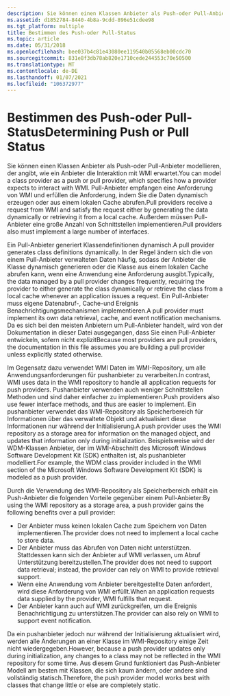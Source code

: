 ```yaml
---
description: Sie können einen Klassen Anbieter als Push-oder Pull-Anbieter modellieren, der angibt, wie ein Anbieter die Interaktion mit WMI erwartet.
ms.assetid: d1852784-8440-4b8a-9cdd-896e51cdee98
ms.tgt_platform: multiple
title: Bestimmen des Push-oder Pull-Status
ms.topic: article
ms.date: 05/31/2018
ms.openlocfilehash: bee037b4c81e43080ee119540b05568eb00cdc70
ms.sourcegitcommit: 831e8f3db78ab820e1710cede244553c70e50500
ms.translationtype: MT
ms.contentlocale: de-DE
ms.lasthandoff: 01/07/2021
ms.locfileid: "106372977"
---
```

# <a name="determining-push-or-pull-status"></a><span data-ttu-id="4b7e6-103">Bestimmen des Push-oder Pull-Status</span><span class="sxs-lookup"><span data-stu-id="4b7e6-103">Determining Push or Pull Status</span></span>

<span data-ttu-id="4b7e6-104">Sie können einen Klassen Anbieter als Push-oder Pull-Anbieter modellieren, der angibt, wie ein Anbieter die Interaktion mit WMI erwartet.</span><span class="sxs-lookup"><span data-stu-id="4b7e6-104">You can model a class provider as a push or pull provider, which specifies how a provider expects to interact with WMI.</span></span> <span data-ttu-id="4b7e6-105">Pull-Anbieter empfangen eine Anforderung von WMI und erfüllen die Anforderung, indem Sie die Daten dynamisch erzeugen oder aus einem lokalen Cache abrufen.</span><span class="sxs-lookup"><span data-stu-id="4b7e6-105">Pull providers receive a request from WMI and satisfy the request either by generating the data dynamically or retrieving it from a local cache.</span></span> <span data-ttu-id="4b7e6-106">Außerdem müssen Pull-Anbieter eine große Anzahl von Schnittstellen implementieren.</span><span class="sxs-lookup"><span data-stu-id="4b7e6-106">Pull providers also must implement a large number of interfaces.</span></span>

<span data-ttu-id="4b7e6-107">Ein Pull-Anbieter generiert Klassendefinitionen dynamisch.</span><span class="sxs-lookup"><span data-stu-id="4b7e6-107">A pull provider generates class definitions dynamically.</span></span> <span data-ttu-id="4b7e6-108">In der Regel ändern sich die von einem Pull-Anbieter verwalteten Daten häufig, sodass der Anbieter die Klasse dynamisch generieren oder die Klasse aus einem lokalen Cache abrufen kann, wenn eine Anwendung eine Anforderung ausgibt.</span><span class="sxs-lookup"><span data-stu-id="4b7e6-108">Typically, the data managed by a pull provider changes frequently, requiring the provider to either generate the class dynamically or retrieve the class from a local cache whenever an application issues a request.</span></span> <span data-ttu-id="4b7e6-109">Ein Pull-Anbieter muss eigene Datenabruf-, Cache-und Ereignis Benachrichtigungsmechanismen implementieren.</span><span class="sxs-lookup"><span data-stu-id="4b7e6-109">A pull provider must implement its own data retrieval, cache, and event notification mechanisms.</span></span> <span data-ttu-id="4b7e6-110">Da es sich bei den meisten Anbietern um Pull-Anbieter handelt, wird von der Dokumentation in dieser Datei ausgegangen, dass Sie einen Pull-Anbieter entwickeln, sofern nicht explizit</span><span class="sxs-lookup"><span data-stu-id="4b7e6-110">Because most providers are pull providers, the documentation in this file assumes you are building a pull provider unless explicitly stated otherwise.</span></span>

<span data-ttu-id="4b7e6-111">Im Gegensatz dazu verwendet WMI Daten im WMI-Repository, um alle Anwendungsanforderungen für pushanbieter zu verarbeiten.</span><span class="sxs-lookup"><span data-stu-id="4b7e6-111">In contrast, WMI uses data in the WMI repository to handle all application requests for push providers.</span></span> <span data-ttu-id="4b7e6-112">Pushanbieter verwenden auch weniger Schnittstellen Methoden und sind daher einfacher zu implementieren.</span><span class="sxs-lookup"><span data-stu-id="4b7e6-112">Push providers also use fewer interface methods, and thus are easier to implement.</span></span> <span data-ttu-id="4b7e6-113">Ein pushanbieter verwendet das WMI-Repository als Speicherbereich für Informationen über das verwaltete Objekt und aktualisiert diese Informationen nur während der Initialisierung.</span><span class="sxs-lookup"><span data-stu-id="4b7e6-113">A push provider uses the WMI repository as a storage area for information on the managed object, and updates that information only during initialization.</span></span> <span data-ttu-id="4b7e6-114">Beispielsweise wird der WDM-Klassen Anbieter, der im WMI-Abschnitt des Microsoft Windows Software Development Kit (SDK) enthalten ist, als pushanbieter modelliert.</span><span class="sxs-lookup"><span data-stu-id="4b7e6-114">For example, the WDM class provider included in the WMI section of the Microsoft Windows Software Development Kit (SDK) is modeled as a push provider.</span></span>

<span data-ttu-id="4b7e6-115">Durch die Verwendung des WMI-Repository als Speicherbereich erhält ein Push-Anbieter die folgenden Vorteile gegenüber einem Pull-Anbieter:</span><span class="sxs-lookup"><span data-stu-id="4b7e6-115">By using the WMI repository as a storage area, a push provider gains the following benefits over a pull provider:</span></span>

-   <span data-ttu-id="4b7e6-116">Der Anbieter muss keinen lokalen Cache zum Speichern von Daten implementieren.</span><span class="sxs-lookup"><span data-stu-id="4b7e6-116">The provider does not need to implement a local cache to store data.</span></span>
-   <span data-ttu-id="4b7e6-117">Der Anbieter muss das Abrufen von Daten nicht unterstützen. Stattdessen kann sich der Anbieter auf WMI verlassen, um Abruf Unterstützung bereitzustellen.</span><span class="sxs-lookup"><span data-stu-id="4b7e6-117">The provider does not need to support data retrieval; instead, the provider can rely on WMI to provide retrieval support.</span></span>
-   <span data-ttu-id="4b7e6-118">Wenn eine Anwendung vom Anbieter bereitgestellte Daten anfordert, wird diese Anforderung von WMI erfüllt.</span><span class="sxs-lookup"><span data-stu-id="4b7e6-118">When an application requests data supplied by the provider, WMI fulfills that request.</span></span>
-   <span data-ttu-id="4b7e6-119">Der Anbieter kann auch auf WMI zurückgreifen, um die Ereignis Benachrichtigung zu unterstützen.</span><span class="sxs-lookup"><span data-stu-id="4b7e6-119">The provider can also rely on WMI to support event notification.</span></span>

<span data-ttu-id="4b7e6-120">Da ein pushanbieter jedoch nur während der Initialisierung aktualisiert wird, werden alle Änderungen an einer Klasse im WMI-Repository einige Zeit nicht wiedergegeben.</span><span class="sxs-lookup"><span data-stu-id="4b7e6-120">However, because a push provider updates only during initialization, any changes to a class may not be reflected in the WMI repository for some time.</span></span> <span data-ttu-id="4b7e6-121">Aus diesem Grund funktioniert das Push-Anbieter Modell am besten mit Klassen, die sich kaum ändern, oder andere sind vollständig statisch.</span><span class="sxs-lookup"><span data-stu-id="4b7e6-121">Therefore, the push provider model works best with classes that change little or else are completely static.</span></span>

 

 



